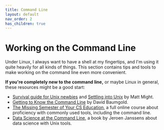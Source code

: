 ```yaml
---
title: Command Line
layout: default
nav_order: 2
has_children: true
---
```


# Working on the Command Line

Under Linux, I always want to have a shell at my fingertips, and I'm using it quite
heavily for all kinds of things. This section contains tips and tools to make
working on the command line even more convenient.

**If you're completely new to the command line,** or maybe Linux in general,
these resources might be a good start:

+ [Survival guide for Unix newbies](https://matt.might.net/articles/basic-unix/)
  and [Settling into Unix](https://matt.might.net/articles/settling-into-unix/)
  by Matt Might.
+ [Getting to Know the Command
  Line](https://www.davidbaumgold.com/tutorials/command-line/) by David
  Baumgold.
+ [The Missing Semester of Your CS Education](https://missing.csail.mit.edu/), a
  full online course about proficiency with commonly used tools, including the
  command line.
+ [Data Science at the Command
  Line](https://datascienceatthecommandline.com/2e/), a book
  by Jeroen Janssens about data science with Unix tools.
